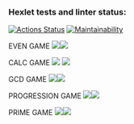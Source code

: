 ### Hexlet tests and linter status:
[![Actions Status](https://github.com/Temur55/java-project-lvl1/workflows/hexlet-check/badge.svg)](https://github.com/Temur55/java-project-lvl1/actions)
[![Maintainability](https://api.codeclimate.com/v1/badges/efb23a93168a79f9c189/maintainability)](https://codeclimate.com/github/Temur55/java-project-lvl1/maintainability)

EVEN GAME
![](src/main/resources/Even.success.png)![](src/main/resources/Even.failed.png)

CALC GAME
![](src/main/resources/Calc.success.png) ![](src/main/resources/Calc.failed.png)

GCD GAME
![](src/main/resources/GCD.success.png)![](src/main/resources/GCD.failed.png)

PROGRESSION GAME
![](src/main/resources/Progression.success.png)![](src/main/resources/Progression.failed.png)

PRIME GAME
![](src/main/resources/Prime.success.png)![](src/main/resources/Prime.failed.png)